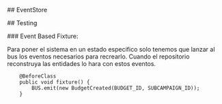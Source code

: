 
## EventStore

## Testing

### Event Based Fixture:

Para poner el sistema en un estado especifico solo tenemos que lanzar al bus los
eventos necesarios para recrearlo.
Cuando el repositorio reconstruya las entidades lo hara con estos eventos.

        @BeforeClass
        public void fixture() {
            BUS.emit(new BudgetCreated(BUDGET_ID, SUBCAMPAIGN_ID));
        }

